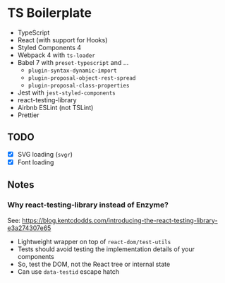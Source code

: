 # TS Boilerplate

- TypeScript
- React (with support for Hooks)
- Styled Components 4
- Webpack 4 with `ts-loader`
- Babel 7 with `preset-typescript` and ...
  - `plugin-syntax-dynamic-import`
  - `plugin-proposal-object-rest-spread`
  - `plugin-proposal-class-properties`
- Jest with `jest-styled-components`
- react-testing-library
- Airbnb ESLint (not TSLint)
- Prettier

## TODO

- [x] SVG loading (`svgr`)
- [x] Font loading

## Notes

### Why react-testing-library instead of Enzyme?

See: https://blog.kentcdodds.com/introducing-the-react-testing-library-e3a274307e65

- Lightweight wrapper on top of `react-dom/test-utils`
- Tests should avoid testing the implementation details of your components
- So, test the DOM, not the React tree or internal state
- Can use `data-testid` escape hatch
